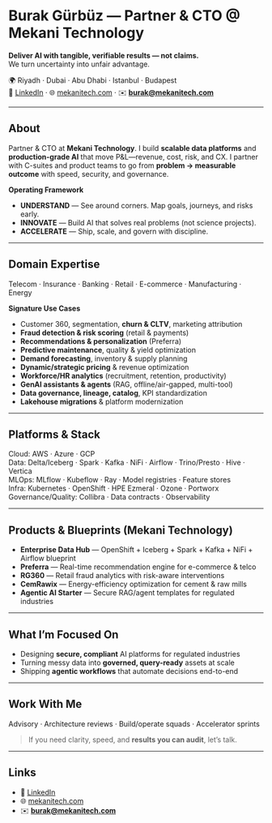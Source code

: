 # Burak Gürbüz — Partner & CTO @ Mekani Technology

**Deliver AI with tangible, verifiable results — not claims.**  
We turn uncertainty into unfair advantage.

🌍 Riyadh · Dubai · Abu Dhabi · Istanbul · Budapest  
📮 [LinkedIn](https://www.linkedin.com/in/bgburakgurbuz/) · 🌐 [mekanitech.com](https://mekanitech.com) · ✉️ **burak@mekanitech.com**

---

## About
Partner & CTO at **Mekani Technology**. I build **scalable data platforms** and **production-grade AI** that move P&L—revenue, cost, risk, and CX. I partner with C-suites and product teams to go from **problem → measurable outcome** with speed, security, and governance.

**Operating Framework**
- **UNDERSTAND** — See around corners. Map goals, journeys, and risks early.  
- **INNOVATE** — Build AI that solves real problems (not science projects).  
- **ACCELERATE** — Ship, scale, and govern with discipline.

---

## Domain Expertise
Telecom · Insurance · Banking · Retail · E-commerce · Manufacturing · Energy

**Signature Use Cases**
- Customer 360, segmentation, **churn & CLTV**, marketing attribution  
- **Fraud detection & risk scoring** (retail & payments)  
- **Recommendations & personalization** (Preferra)  
- **Predictive maintenance**, quality & yield optimization  
- **Demand forecasting**, inventory & supply planning  
- **Dynamic/strategic pricing** & revenue optimization  
- **Workforce/HR analytics** (recruitment, retention, productivity)  
- **GenAI assistants & agents** (RAG, offline/air-gapped, multi-tool)  
- **Data governance, lineage, catalog**, KPI standardization  
- **Lakehouse migrations** & platform modernization

---

## Platforms & Stack
Cloud: AWS · Azure · GCP  
Data: Delta/Iceberg · Spark · Kafka · NiFi · Airflow · Trino/Presto · Hive · Vertica  
MLOps: MLflow · Kubeflow · Ray · Model registries · Feature stores  
Infra: Kubernetes · OpenShift · HPE Ezmeral · Ozone · Portworx  
Governance/Quality: Collibra · Data contracts · Observability

---

## Products & Blueprints (Mekani Technology)
- **Enterprise Data Hub** — OpenShift + Iceberg + Spark + Kafka + NiFi + Airflow blueprint  
- **Preferra** — Real-time recommendation engine for e-commerce & telco  
- **RG360** — Retail fraud analytics with risk-aware interventions  
- **CemRawix** — Energy-efficiency optimization for cement & raw mills  
- **Agentic AI Starter** — Secure RAG/agent templates for regulated industries

---

## What I’m Focused On
- Designing **secure, compliant** AI platforms for regulated industries  
- Turning messy data into **governed, query-ready** assets at scale  
- Shipping **agentic workflows** that automate decisions end-to-end

---

## Work With Me
Advisory · Architecture reviews · Build/operate squads · Accelerator sprints  
> If you need clarity, speed, and **results you can audit**, let’s talk.

---

## Links
- 💼 [LinkedIn](https://www.linkedin.com/in/bgburakgurbuz/)
- 🌐 [mekanitech.com](https://mekanitech.com)
- ✉️ **burak@mekanitech.com**

<!-- Optional: Badges (uncomment and adjust) 
![Focus: Data & AI](https://img.shields.io/badge/Focus-Data%20%26%20AI-black)
![Locations](https://img.shields.io/badge/Locations-Riyadh%20|%20Dubai%20|%20Abu%20Dhabi%20|%20Istanbul%20|%20Budapest-blue)
-->

<!-- Optional: GitHub Stats (replace username) 
![Burak's GitHub stats](https://github-readme-stats.vercel.app/api?username=bgburakgurbuz&show_icons=true)
![Top Langs](https://github-readme-stats.vercel.app/api/top-langs/?username=bgburakgurbuz&layout=compact)
-->
